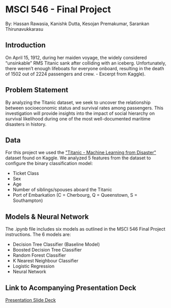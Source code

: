 # MSCI 546 - Final Project 
By: Hassan Rawasia, Kanishk Dutta, Kesojan Premakumar, Sarankan Thirunavukkarasu

## Introduction
On April 15, 1912, during her maiden voyage, the widely considered “unsinkable” RMS Titanic sank after colliding with an iceberg. Unfortunately, there weren’t enough lifeboats for everyone onboard, resulting in the death of 1502 out of 2224 passengers and crew. - Excerpt from Kaggle).

## Problem Statement
By analyzing the Titanic dataset, we seek to uncover the relationship between socioeconomic status and survival rates among passengers. This investigation will provide insights into the impact of social hierarchy on survival likelihood during one of the most well-documented maritime disasters in history.

## Data
For this project we used the ["Titanic - Machine Learning from Disaster"](https://www.kaggle.com/competitions/titanic/data) dataset found on Kaggle. 
We analyzed 5 features from the dataset to configure the binary classification model:
- Ticket Class
- Sex
- Age
- Number of siblings/spouses aboard the Titanic	
- Port of Embarkation (C = Cherbourg, Q = Queenstown, S = Southampton)

## Models & Neural Network
The .ipynb file includes six models as outlined in the MSCI 546 Final Project instructions. The 6 models are:
- Decision Tree Classifier (Baseline Model)
- Boosted Decision Tree Classifier
- Random Forest Classifier
- K Nearest Neighbour Classifier
- Logistic Regression
- Neural Network

## Link to Acompanying Presentation Deck
[Presentation Slide Deck](https://docs.google.com/presentation/d/1iuRjxuxkTNdsbKVPc_adH8ygOh6FiBRG/edit?usp=sharing&ouid=114525629203977817088&rtpof=true&sd=true)
